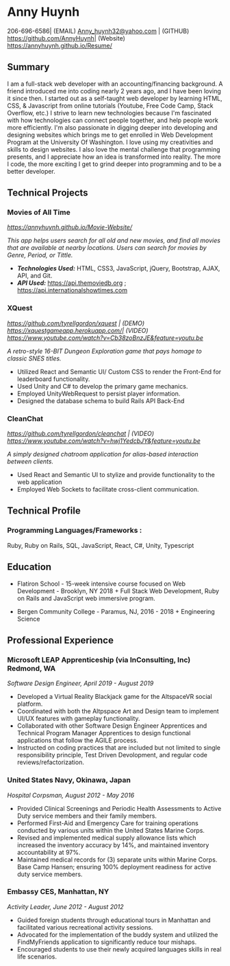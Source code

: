 Anny Huynh
===============

206-696-6586| (EMAIL) Anny_huynh32@yahoo.com | (GITHUB) https://github.com/AnnyHuynh| (Website) https://annyhuynh.github.io/Resume/


Summary
------------------------
I am a full-stack web developer with an accounting/financing background. A friend introduced me into coding nearly 2 years ago, and I have been loving it since then. I started out as a self-taught web developer by learning HTML, CSS, & Javascript from online tutorials (Youtube, Free Code Camp, Stack Overflow, etc.) I strive to learn new technologies because I'm fascinated with how technologies can connect people together, and help people work more efficiently. I'm also passionate in digging deeper into developing and designing websites which brings me to get enrolled in Web Development Program at the University Of Washington. I love using my creativities and skills to design websites. I also love the mental challenge that programming presents, and I appreciate how an idea is transformed into reality. The more I code, the more exciting I get to grind deeper into programming and to be a better developer. 

Technical Projects
-------------------------


 ### Movies of All Time 
 
_https://annyhuynh.github.io/Movie-Website/_

 _This app helps users search for all old and new movies, and find all movies that are available at nearby locations. Users can search for movies by Genre, Period, or Tittle._
+ _**Technologies Used:**_ HTML, CSS3, JavaScript, jQuery, Bootstrap, AJAX, API, and Git.
+ _**API Used:**_ https://api.themoviedb.org ; https://api.internationalshowtimes.com


 ### XQuest 
 
_https://github.com/tyrellgordon/xquest | (DEMO) https://xquestgameapp.herokuapp.com/| (VIDEO) https://www.youtube.com/watch?v=Cb38zoBnzJE&feature=youtu.be_

 _A retro-style 16-BIT Dungeon Exploration game that pays homage to classic SNES titles._
+ Utilized React and Semantic UI/ Custom CSS to render the Front-End for leaderboard functionality. 
+ Used Unity and C# to develop the primary game mechanics.
+ Employed UnityWebRequest to persist player information.
+ Designed the database schema to build Rails API Back-End

### CleanChat 

_https://github.com/tyrellgordon/cleanchat | (VIDEO) https://www.youtube.com/watch?v=hwj1YedcbJY&feature=youtu.be_

 _A simply designed chatroom application for alias-based interaction between clients._
+ Used React and Semantic UI to stylize and provide functionality to the web application 
+ Employed Web Sockets to facilitate cross-client communication.


Technical Profile
-----------------

### Programming Languages/Frameworks :

 Ruby, Ruby on Rails, SQL, JavaScript, React, C#, Unity, Typescript


 Education
----------------------------

* Flatiron School - 15-week intensive course focused on Web Development - Brooklyn, NY 2018 + Full Stack Web Development, Ruby on Rails and JavaScript web immersive program.

* Bergen Community College - Paramus, NJ, 2016 - 2018 + Engineering Science 


Professional Experience
-----------------------


### Microsoft LEAP Apprenticeship (via InConsulting, Inc) Redmond, WA

_Software Design Engineer, April 2019 - August 2019_

* Developed a Virtual Reality Blackjack game for the AltspaceVR social platform.
* Coordinated with both the Altpspace Art and Design team to implement UI/UX features with gameplay functionality.
* Collaborated with other Software Design Engineer Apprentices and Technical Program Manager Apprentices to design functional       applications that follow the AGILE process.
* Instructed on coding practices that are included but not limited to single responsibility principle, Test Driven Devolopment, and regular code reviews/refactorization.


### United States Navy, Okinawa, Japan

_Hospital Corpsman, August 2012 - May 2016_

* Provided Clinical Screenings and Periodic Health Assessments to Active Duty service members and their family members.
* Performed First-Aid and Emergency Care for training operations conducted by various units within the United States Marine Corps.
* Revised and implemented medical supply allowance lists which increased the inventory accuracy by 14%, and maintained inventory accountability at 97%.
* Maintained medical records for (3) separate units within Marine Corps. Base Camp Hansen; ensuring 100% deployment readiness for active duty service members.

### Embassy CES, Manhattan, NY
_Activity Leader, June 2012 - August 2012_

* Guided foreign students through educational tours in Manhattan and facilitated various recreational activity sessions.
* Advocated for the implementation of the buddy system and utilized the FindMyFriends application to significantly reduce tour mishaps.
* Encouraged students to use their newly acquired languages skills in real life scenarios.